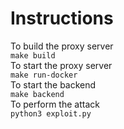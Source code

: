 # Instructions

To build the proxy server<br>
``` make build ```      <br>
To start the proxy server<br>
``` make run-docker ``` <br>
To start the backend<br>
```make backend```<br>
To perform the attack<br>
```python3 exploit.py```

